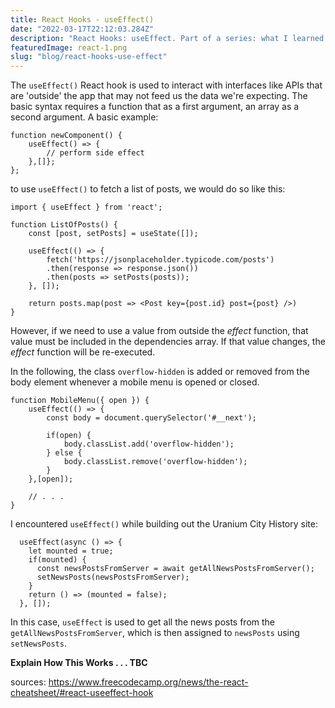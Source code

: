 ```yaml
---
title: React Hooks - useEffect()
date: "2022-03-17T22:12:03.284Z"
description: "React Hooks: useEffect. Part of a series: what I learned rebuilding by legacy Uranium City History website"
featuredImage: react-1.png
slug: "blog/react-hooks-use-effect"
---
```


[comment]: <> (https://www.freecodecamp.org/news/the-react-cheatsheet/#react-useeffect-hook)

The `useEffect()` React hook is used to interact with interfaces like APIs that are 'outside' the app that may not feed us the data we're expecting. The basic syntax requires a function that as a first argument, an array as a second argument. A basic example:

```
function newComponent() {
    useEffect() => {
        // perform side effect
    },[]};
};
```

to use `useEffect()` to fetch a list of posts, we would do so like this:

```
import { useEffect } from 'react';

function ListOfPosts() {
    const [post, setPosts] = useState([]);

    useEffect(() => {
        fetch('https://jsonplaceholder.typicode.com/posts')
        .then(response => response.json())
        .then(posts => setPosts(posts));
    }, []);

    return posts.map(post => <Post key={post.id} post={post} />)
}
```

However, if we need to use a value from outside the _effect_ function, that value must be included in the dependencies array. If that value changes, the _effect_ function will be re-executed.

In the following, the class `overflow-hidden` is added or removed from the body element whenever a mobile menu is opened or closed.

```
function MobileMenu({ open }) {
    useEffect(() => {
        const body = document.querySelector('#__next');

        if(open) {
            body.classList.add('overflow-hidden');
        } else {
            body.classList.remove('overflow-hidden');
        }
    },[open]);

    // . . .
}
```

I encountered `useEffect()` while building out the Uranium City History site:

```
  useEffect(async () => {
    let mounted = true;
    if(mounted) {
      const newsPostsFromServer = await getAllNewsPostsFromServer();
      setNewsPosts(newsPostsFromServer);
    }
    return () => (mounted = false);
  }, []);
```

In this case, `useEffect` is used to get all the news posts from the `getAllNewsPostsFromServer`, which is then assigned to `newsPosts` using `setNewsPosts`.

**Explain How This Works . . . TBC**

sources:
https://www.freecodecamp.org/news/the-react-cheatsheet/#react-useeffect-hook
